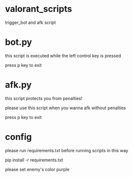 # valorant_scripts
trigger_bot and afk script


# bot.py

this script is executed while the left control key is pressed

press p key to exit

# afk.py

this script protects you from penalties!

please use this script when you wanna afk without penalties

press p key to exit

# config
please run requirements.txt before running scripts in this way

pip install -r requirements.txt

please set enemy's color purple